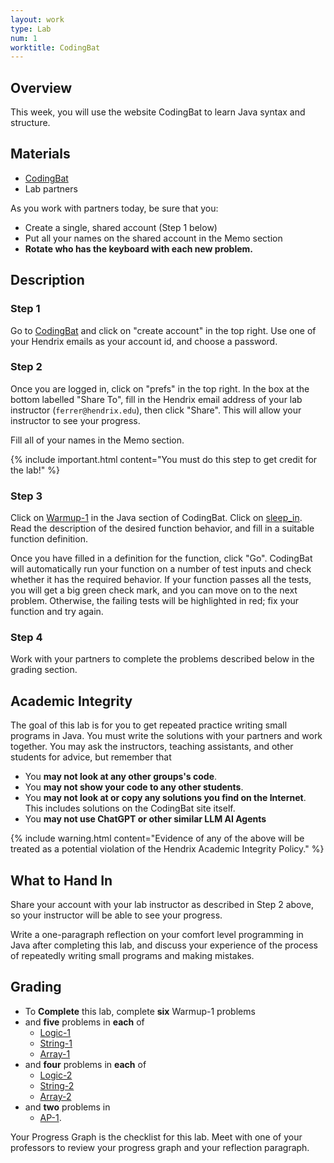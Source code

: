 ```yaml
---
layout: work
type: Lab
num: 1
worktitle: CodingBat
---
```


## Overview

This week, you will use the website CodingBat to learn Java syntax and
structure.

## Materials

*   [CodingBat](http://codingbat.com/java)
*   Lab partners

As you work with
partners today, be sure that you:

*   Create a single, shared account (Step 1 below)
*   Put all your names on the shared account in the Memo section
*   **Rotate who has the keyboard with each new problem.**

## Description
### Step 1

Go to [CodingBat](http://codingbat.com/java) and click on "create
account" in the top right. Use one of your Hendrix emails as your account id,
and choose a password.

### Step 2

Once you are logged in, click on "prefs" in the top right. In the box at the
bottom labelled "Share To", fill in the Hendrix email address of your
lab instructor (`ferrer@hendrix.edu`), then click "Share". This will
allow your instructor to see your progress.

Fill all of your names in the Memo section.

{% include important.html content="You must do this step to get credit for the lab!" %}

### Step 3

Click on [Warmup-1](http://codingbat.com/java/Warmup-1) in the Java
section of CodingBat. Click on
[sleep\_in](http://codingbat.com/prob/p187868). Read the description of
the desired function behavior, and fill in a suitable function
definition.

Once you have filled in a definition for the function, click "Go". CodingBat
will automatically run your function on a number of test inputs and
check whether it has the required behavior. If your function passes all
the tests, you will get a big green check mark, and you can move on to
the next problem. Otherwise, the failing tests will be highlighted in
red; fix your function and try again.

### Step 4

Work with your partners to complete the problems described below in
the grading section.

## Academic Integrity

The goal of this lab is for you to get repeated practice writing small programs in 
Java. You must write the solutions with your partners and
work together. You may ask the instructors, teaching assistants, and other students for 
advice, but remember that

*   You **may not look at any other groups's code**.
*   You **may not show your code to any other students**.
*   You **may not look at or copy any solutions you find on the
    Internet**. This includes solutions on the CodingBat site itself.
*   You **may not use ChatGPT or other similar LLM AI Agents**

{% include warning.html content="Evidence of any of the above will be treated as a potential violation of
the Hendrix Academic Integrity Policy." %}

## What to Hand In

Share your account
with your lab instructor as described in Step 2 above, so your instructor
will be able to see your progress.

Write a one-paragraph reflection on your comfort level programming in Java after completing this lab, and discuss your experience of the process of repeatedly writing small programs and making mistakes.

## Grading

* To **Complete** this lab, complete **six** Warmup-1 problems
* and **five** problems in **each** of
    * [Logic-1](http://codingbat.com/java/Logic-1)
    * [String-1](http://codingbat.com/java/String-1)
    * [Array-1](http://codingbat.com/java/Array-1)
* and **four** problems in **each** of
    * [Logic-2](http://codingbat.com/java/Logic-2)
    * [String-2](http://codingbat.com/java/String-2)
    * [Array-2](http://codingbat.com/java/Array-2)
* and **two** problems in
    * [AP-1](http://codingbat.com/java/AP-1).

Your Progress Graph is the checklist for this lab. Meet with one of your professors to review your progress graph and your reflection paragraph.